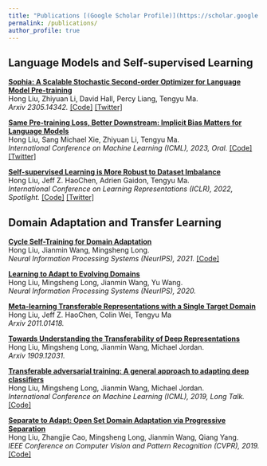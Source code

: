 ```yaml
---
title: "Publications [(Google Scholar Profile)](https://scholar.google.com/citations?user=BUc2uq0AAAAJ)"
permalink: /publications/
author_profile: true
---
```


## Language Models and Self-supervised Learning

<b>[Sophia: A Scalable Stochastic Second-order Optimizer for Language Model Pre-training](https://arxiv.org/pdf/2305.14342)</b> <br> Hong Liu, Zhiyuan Li, David Hall, Percy Liang, Tengyu Ma. <br> <i>Arxiv 2305.14342.</i> [[Code]](https://github.com/Liuhong99/Sophia) [[Twitter]](https://twitter.com/tengyuma/status/1661412995430219786)

<b>[Same Pre-training Loss, Better Downstream: Implicit Bias Matters for Language Models](https://arxiv.org/pdf/2210.14199)</b> <br> Hong Liu, Sang Michael Xie, Zhiyuan Li, Tengyu Ma. <br><i>International Conference on Machine Learning (ICML), 2023, </b>Oral</b>.</i> [[Code]](https://github.com/Liuhong99/implicitbiasmlmcode) [[Twitter]](https://twitter.com/tengyuma/status/1593328919624617985) 

<b>[Self-supervised Learning is More Robust to Dataset Imbalance](https://arxiv.org/pdf/2110.05025)</b> <br> Hong Liu, Jeff Z. HaoChen, Adrien Gaidon, Tengyu Ma. <br><i>International Conference on Learning Representations (ICLR), 2022, </b>Spotlight</b>.</i> [[Code]](https://github.com/Liuhong99/Imbalanced-SSL) [[Twitter]](https://twitter.com/tengyuma/status/1448335906524606464) 


## Domain Adaptation and Transfer Learning

<b>[Cycle Self-Training for Domain Adaptation](https://proceedings.neurips.cc/paper/2021/file/c1fea270c48e8079d8ddf7d06d26ab52-Paper.pdf)</b> <br> Hong Liu, Jianmin Wang, Mingsheng Long. <br><i>Neural Information Processing Systems (NeurIPS), 2021.</i> [[Code]](https://github.com/Liuhong99/CST) 

<b>[Learning to Adapt to Evolving Domains](https://proceedings.neurips.cc/paper/2020/file/fd69dbe29f156a7ef876a40a94f65599-Paper.pdf)</b> <br> Hong Liu, Mingsheng Long, Jianmin Wang, Yu Wang. <br><i>Neural Information Processing Systems (NeurIPS), 2020.</i> 

<b>[Meta-learning Transferable Representations with a Single Target Domain](https://arxiv.org/pdf/2011.01418)</b> <br> Hong Liu, Jeff Z. HaoChen, Colin Wei, Tengyu Ma <br><i>Arxiv 2011.01418.</i> 

<b>[Towards Understanding the Transferability of Deep Representations](https://arxiv.org/pdf/1909.12031)</b> <br> Hong Liu, Mingsheng Long, Jianmin Wang, Michael Jordan. <br><i>Arxiv 1909.12031.</i> 

<b>[Transferable adversarial training: A general approach to adapting deep classifiers](http://proceedings.mlr.press/v97/liu19b/liu19b.pdf)</b> <br> Hong Liu, Mingsheng Long, Jianmin Wang, Michael Jordan. <br><i>International Conference on Machine Learning (ICML), 2019, </b>Long Talk</b>.</i> [[Code]](https://github.com/Liuhong99/Transferable-Adversarial-Training) 

<b>[Separate to Adapt: Open Set Domain Adaptation via Progressive Separation](http://openaccess.thecvf.com/content_CVPR_2019/papers/Liu_Separate_to_Adapt_Open_Set_Domain_Adaptation_via_Progressive_Separation_CVPR_2019_paper.pdf)</b> <br> Hong Liu, Zhangjie Cao, Mingsheng Long, Jianmin Wang, Qiang Yang. <br> <i>IEEE Conference on Computer Vision and Pattern Recognition (CVPR), 2019.</i> [[Code]](https://github.com/Liuhong99/Separate_to_Adapt) 